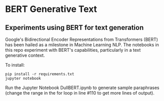 # BERT Generative Text
## Experiments using BERT for text generation

Google's Bidirectional Encoder Representations from Transformers (BERT) has been hailed as a milestone in Machine Learning NLP. The notebooks in this repo experiment with BERT's capabilities, particularly in a text generative context.

To install:

```
pip install -r requirements.txt
jupyter notebook
```
Run the Jupyter Notebook DullBERT.ipynb to generate sample paraphrases (change the range in the for loop in line #110 to get more lines of output).
